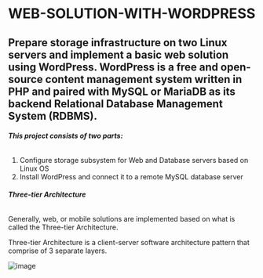 # WEB-SOLUTION-WITH-WORDPRESS
## Prepare storage infrastructure on two Linux servers and implement a basic web solution using WordPress. WordPress is a free and open-source content management system written in PHP and paired with MySQL or MariaDB as its backend Relational Database Management System (RDBMS).

###### **This project consists of two parts:**

1. Configure storage subsystem for Web and Database servers based on Linux OS
2. Install WordPress and connect it to a remote MySQL database server

###### **Three-tier Architecture**

Generally, web, or mobile solutions are implemented based on what is called the Three-tier Architecture.

Three-tier Architecture is a client-server software architecture pattern that comprise of 3 separate layers.

![image](https://darey.io/wp-content/uploads/2021/07/six.jpg)
